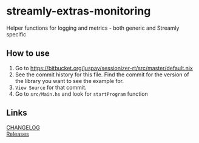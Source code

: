 # streamly-extras-monitoring
Helper functions for logging and metrics - both generic and Streamly specific

## How to use
1. Go to https://bitbucket.org/juspay/sessionizer-rt/src/master/default.nix
2. See the commit history for this file. Find the commit for the version of the library you want to see the example for.
3. `View Source` for that commit.
4. Go to `src/Main.hs` and look for `startProgram` function

## Links
[CHANGELOG](CHANGELOG.md) <br>
[Releases](https://github.com/juspay/streamly-extras-monitoring/releases)
